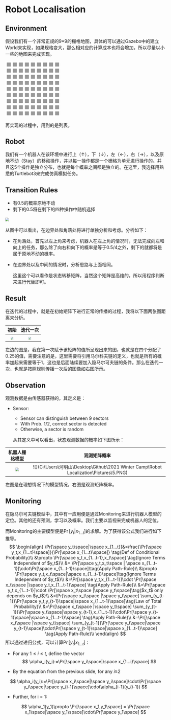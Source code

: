 # Robot Localisation

## Environment

  假设我们有一个非常正规的9*9的栅格地图，具体的可以通过Gazebo中的建立World来实现，如果规格变大，那么相对应的计算成本也将会增加，所以尽量以小一些的地图来完成实现。

<img src="\Robot Localization\Pictures\1.PNG" style="zoom:50%;" />

  再实现的过程中，用到的是列表。

## Robot

  我们有一个机器人在该环境中进行上（↑），下（↓），左（←），右（→），以及原地不动（Stay）的移动操作，并以每一操作都是一个栅格为单元进行操作的。并且这5个操作是独立分布，也就是每个概率之间都是独立的。在这里，我选择用熟悉的Turtlebot3来完成仿真模拟任务。

## Transition Rules

* 有0.5的概率原地不动
* 剩下的0.5将在剩下的四种操作中随机选择

<img src="C:\Users\河明山\Desktop\Github\2021 Winter Camp\Robot Localization\Pictures\2.PNG" style="zoom: 67%;" />

  从图中可以看出，在边界处和角落处将进行单独分析和考虑。分析如下：

* 在角落处，首先以左上角来考虑，机器人在左上角的情况时，无法完成向左和向上的任务，那么除了向右和向下的概率是等于0.5/4之外，剩下的就都将是属于原地不动的概率。
* 在边界处以及中间的情况时，分析思路与上面相同。

  这里这个可以看作是状态转移矩阵，当然这个矩阵是高维的，所以用程序判断来进行代替即可。

## Result

  在迭代的过程中，就是在初始矩阵下进行正常的传播的过程，我将以下面两张图距离来分析。

|                             初始                             |                           迭代一次                           |
| :----------------------------------------------------------: | :----------------------------------------------------------: |
| <img src="C:\Users\河明山\Desktop\Github\2021 Winter Camp\Robot Localization\Pictures\4.png" style="zoom:50%;" /> | <img src="C:\Users\河明山\Desktop\Github\2021 Winter Camp\Robot Localization\Pictures\3.png" style="zoom:50%;" /> |

  左边的图是，我在第一次赋予该矩阵的值所呈现出来的图，也就是在四个分配了0.25的值，需要注意的是，这里需要将引用马尔科夫链的定义，也就是所有的概率加起来需要等于1，这也是后面陆续要加入隐马尔可夫链的条件。那么在迭代一次，也就是按照规则传播一次后的图像如右图所示。

## Observation

  观测数据是由传感器获得的，其定义是：

* Sensor:
  * Sensor can distinguish between 9 sectors
  * With Prob. 1/2, correct sector is detected
  * Otherwise, a sector is random

  从其定义中可以看出，状态观测数据的概率如下图所示：

|                        机器人栅格模型                        |                         观测矩阵概率                         |
| :----------------------------------------------------------: | :----------------------------------------------------------: |
| <img src="C:\Users\河明山\Desktop\Github\2021 Winter Camp\Robot Localization\Pictures\6.PNG" style="zoom: 65%;" /> | ![](C:\Users\河明山\Desktop\Github\2021 Winter Camp\Robot Localization\Pictures\5.PNG) |

  左图是在理想情况下的模型情况，右图是观测矩阵概率。

## Monitoring

  在隐马尔可夫链模型中，其中有一应用便是通过Monitoring来进行机器人模型的定位。其他的还有预测，学习以及概率。我们主要以监视来完成机器人的定位。

  而Monitoring的主要模型便是$\Pr[y_t|x_{1...t}]$的求解。为了获得该公式我们进行如下推导。
$$
\begin{align}
\Pr[\space y_t\space|\space x_{1...t}]&=\frac{\Pr[\space y_t,x_{1...t}\space]}{\Pr[\space x_{1...t}\space]} \tag{Def of Conditional Probability}\\
&\propto \Pr[\space y_t,x_{1...t-1},x_t\space] \tag{Ignore Terms Independent of $y_t$}\\
&= \Pr[\space y_t,x_t\space | \space x_{1...t-1}]\cdot\Pr[\space x_{1...t-1}\space]\tag{Apply Path-Rule}\\
&\propto \Pr[\space y_t,x_t\space|\space x_{1...t-1}\space]\tag{Ignore Terms Independent of $y_t$}\\
&=\Pr[\space y_t,x_{1...t-1}]\cdot \Pr[\space x_t\space |\space y_t,x_{1...t-1}\space] \tag{Apply Path-Rule}\\
&=\Pr[\space y_t,x_{1...t-1}]\cdot \Pr[\space x_t\space |\space y_t\space]\tag{$x_t$ only depends on $y_t$}\\
&=\Pr[\space x_t\space |\space y_t\space] \sum_{y_{t-1}}\Pr[\space y_t,y_{t-1}\space|\space x_{1...t-1}\space]\tag{Law of Total Probability}\\
&=\Pr[\space x_t\space |\space y_t\space] \sum_{y_{t-1}}\Pr[\space y_t\space|\space y_{t-1},x_{1...t-1}]\cdot\Pr[\space y_{t-1}\space|\space x_{1...t-1}\space] \tag{Apply Path-Rule}\\
&=\Pr[\space x_t\space |\space y_t\space] \sum_{y_{t-1}}\Pr[\space y_t\space|\space y_{t-1}\space]\cdot\Pr[\space y_{t-1}\space|\space x_{1...t-1}\space] \tag{Apply Path-Rule}\\
\end{align}
$$
  所以通过递归公式，可以计算$\Pr[y_t|x_{1...t}]$：

* For any $1\leq i\leq t$, define the vector
  $$
  \alpha_i(y_i):=\Pr[\space y_i\space|\space x_{1...i}\space]
  $$

* By the equation from the previous slide, for any $i\geq$2

$$
\alpha_i(y_i):=\Pr[\space x_i\space|\space y_i\space]\cdot\Pr[\space y_i\space|\space y_{i-1}\space]\cdot\alpha_{i-1}(y_{i-1})
$$

* Further, for i = 1:

$$
\alpha_1(y_1)\propto \Pr[\space x_1,y_1\space] = \Pr[\space x_1\space|\space y_1\space]\cdot\Pr[\space y_1\space]
$$

